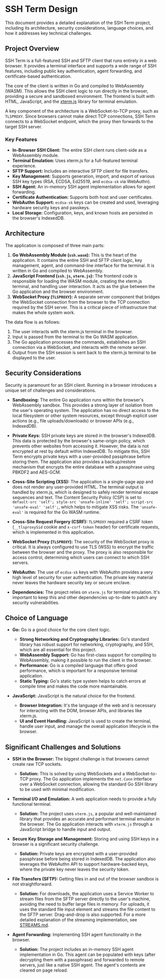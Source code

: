 # SSH Term Design

This document provides a detailed explanation of the SSH Term project, including its architecture, security considerations, language choices, and how it addresses key technical challenges.

## Project Overview

SSH Term is a full-featured SSH and SFTP client that runs entirely in a web browser. It provides a terminal interface and supports a wide range of SSH features, including public key authentication, agent forwarding, and certificate-based authentication.

The core of the client is written in Go and compiled to WebAssembly (WASM). This allows the SSH client logic to run directly in the browser, providing a secure and sandboxed environment. The frontend is built with HTML, JavaScript, and the [xterm.js](https://xtermjs.org/) library for terminal emulation.

A key component of the architecture is a WebSocket-to-TCP proxy, such as `TLSPROXY`. Since browsers cannot make direct TCP connections, SSH Term connects to a WebSocket endpoint, which the proxy then forwards to the target SSH server.

### Key Features

*   **In-Browser SSH Client:** The entire SSH client runs client-side as a WebAssembly module.
*   **Terminal Emulation:** Uses xterm.js for a full-featured terminal experience.
*   **SFTP Support:** Includes an interactive SFTP client for file transfers.
*   **Key Management:** Supports generation, import, and export of various SSH key types (RSA, ECDSA, Ed25519, and `ecdsa-sk` via WebAuthn).
*   **SSH Agent:** An in-memory SSH agent implementation allows for agent forwarding.
*   **Certificate Authentication:** Supports both host and user certificates.
*   **WebAuthn Support:** `ecdsa-sk` keys can be created and used, leveraging hardware security keys and passkeys.
*   **Local Storage:** Configuration, keys, and known hosts are persisted in the browser's IndexedDB.

## Architecture

The application is composed of three main parts:

1.  **Go WebAssembly Module (`ssh.wasm`):** This is the heart of the application. It contains the entire SSH and SFTP client logic, key management, agent, and command-line interface for the terminal. It is written in Go and compiled to WebAssembly.
2.  **JavaScript Frontend (`ssh.js`, `xterm.js`):** The frontend code is responsible for loading the WASM module, creating the xterm.js terminal, and handling user interaction. It acts as the glue between the Go application and the browser environment.
3.  **WebSocket Proxy (`TLSPROXY`):** A separate server component that bridges the WebSocket connection from the browser to the TCP connection required by the SSH server. This is a critical piece of infrastructure that makes the whole system work.

The data flow is as follows:
1.  The user interacts with the xterm.js terminal in the browser.
2.  Input is passed from the terminal to the Go WASM application.
3.  The Go application processes the commands, establishes an SSH connection via a WebSocket, and interacts with the remote server.
4.  Output from the SSH session is sent back to the xterm.js terminal to be displayed to the user.

## Security Considerations

Security is paramount for an SSH client. Running in a browser introduces a unique set of challenges and considerations.

*   **Sandboxing:** The entire Go application runs within the browser's WebAssembly sandbox. This provides a strong layer of isolation from the user's operating system. The application has no direct access to the local filesystem or other system resources, except through explicit user actions (e.g., file uploads/downloads) or browser APIs (e.g., IndexedDB).

*   **Private Keys:** SSH private keys are stored in the browser's IndexedDB. This data is protected by the browser's same-origin policy, which prevents other websites from accessing it. However, the data is not encrypted at rest by default within IndexedDB. To mitigate this, SSH Term encrypts private keys with a user-provided passphrase before storing them. The application also provides a backup/restore mechanism that encrypts the entire database with a passphrase using PBKDF2 and AES-GCM.

*   **Cross-Site Scripting (XSS):** The application is a single-page app and does not render any user-provided HTML. The terminal output is handled by xterm.js, which is designed to safely render terminal escape sequences and text. The Content Security Policy (CSP) is set to `default-src 'self'; style-src 'unsafe-inline' 'self'; script-src 'unsafe-eval' 'self';`, which helps to mitigate XSS risks. The `'unsafe-eval'` is required for the Go WASM runtime.

*   **Cross-Site Request Forgery (CSRF):** `TLSPROXY` required a CSRF token (`__tlsproxySid` cookie and `x-csrf-token` header) for certificate requests, which is implemented in this application.

*   **WebSocket Proxy (`TLSPROXY`):** The security of the WebSocket proxy is critical. It is always configured to use TLS (WSS) to encrypt the traffic between the browser and the proxy. The proxy is also responsible for access control, determining which users can connect to which SSH servers.

*   **WebAuthn:** The use of `ecdsa-sk` keys with WebAuthn provides a very high level of security for user authentication. The private key material never leaves the hardware security key or secure enclave.

*   **Dependencies:** The project relies on `xterm.js` for terminal emulation. It's important to keep this and other dependencies up-to-date to patch any security vulnerabilities.

## Choice of Language

*   **Go:** Go is a good choice for the core client logic.
    *   **Strong Networking and Cryptography Libraries:** Go's standard library has robust support for networking, cryptography, and SSH, which are all essential for this project.
    *   **WebAssembly Support:** Go has first-class support for compiling to WebAssembly, making it possible to run the client in the browser.
    *   **Performance:** Go is a compiled language that offers good performance, which is important for a responsive terminal application.
    *   **Static Typing:** Go's static type system helps to catch errors at compile time and makes the code more maintainable.

*   **JavaScript:** JavaScript is the natural choice for the frontend.
    *   **Browser Integration:** It's the language of the web and is necessary for interacting with the DOM, browser APIs, and libraries like xterm.js.
    *   **UI and Event Handling:** JavaScript is used to create the terminal, handle user input, and manage the overall application lifecycle in the browser.

## Significant Challenges and Solutions

*   **SSH in the Browser:** The biggest challenge is that browsers cannot create raw TCP sockets.
    *   **Solution:** This is solved by using WebSockets and a WebSocket-to-TCP proxy. The Go application implements the `net.Conn` interface over a WebSocket connection, allowing the standard Go SSH library to be used with minimal modification.

*   **Terminal I/O and Emulation:** A web application needs to provide a fully functional terminal.
    *   **Solution:** The project uses `xterm.js`, a popular and well-maintained library that provides an accurate and performant terminal emulator in the browser. The Go application interacts with `xterm.js` through a JavaScript bridge to handle input and output.

*   **Secure Key Storage and Management:** Storing and using SSH keys in a browser is a significant security challenge.
    *   **Solution:** Private keys are encrypted with a user-provided passphrase before being stored in IndexedDB. The application also leverages the WebAuthn API to support hardware-backed keys, where the private key never leaves the security token.

*   **File Transfers (SFTP):** Getting files in and out of the browser sandbox is not straightforward.
    *   **Solution:** For downloads, the application uses a Service Worker to stream files from the SFTP server directly to the user's machine, avoiding the need to buffer large files in memory. For uploads, it uses the standard file input element and streams the file content to the SFTP server. Drag-and-drop is also supported. For a more detailed explanation of the streaming implementation, see [STREAMS.md](STREAMS.md).

*   **Agent Forwarding:** Implementing SSH agent functionality in the browser.
    *   **Solution:** The project includes an in-memory SSH agent implementation in Go. This agent can be populated with keys (after decrypting them with a passphrase) and forwarded to remote servers, just like a native SSH agent. The agent's contents are cleared on page reload.

